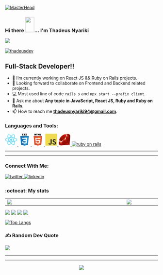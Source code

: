 [![MasterHead](https://mir-s3-cdn-cf.behance.net/project_modules/fs/54b6c068097599.5b50bca476b9b.gif)](https://rishavchanda.io)

### Hi there <img src="https://user-images.githubusercontent.com/61727167/114547962-cecc6b80-9c67-11eb-9697-b1c5a8c8ff46.gif" height="50px" width="30px">... I'm Thadeus Nyariki
<img src="https://img.icons8.com/color/100/000000/source-code.png"/>

<p align="left"> <a href="https://github.com/ryo-ma/github-profile-trophy"><img src="https://github-profile-trophy.vercel.app/?username=thadeusdev" alt="thadeusdev" /></a> </p>

## Full-Stack Developer!!

- 🔭 I’m currently working on React JS && Ruby on Rails projects.
- 👯 Looking forward to collaborate on Frontend and Backend related projects.
- :computer: Most used line of code `rails s` and `npx start --prefix client`.
- 💬 Ask me about **Any topic in JavaScript, React JS, Ruby and Ruby on Rails**.
- 📫 How to reach me **thadeusnyariki94@gmail.com**.

<h3 align="left">Languages and Tools:</h3>
<p align="left"> <a href="https://reactjs.org/" target="_blank" rel="noreferrer"> <img src="https://raw.githubusercontent.com/devicons/devicon/master/icons/react/react-original.svg" alt="react" width="40" height="40"/> </a> <a href="https://www.w3schools.com/css/" target="_blank" rel="noreferrer"> <img src="https://raw.githubusercontent.com/devicons/devicon/master/icons/css3/css3-original-wordmark.svg" alt="css3" width="40" height="40"/> </a> <a href="https://www.w3.org/html/" target="_blank" rel="noreferrer"> <img src="https://raw.githubusercontent.com/devicons/devicon/master/icons/html5/html5-original-wordmark.svg" alt="html5" width="40" height="40"/> </a> <a href="https://developer.mozilla.org/en-US/docs/Web/JavaScript" target="_blank" rel="noreferrer"> <img src="https://raw.githubusercontent.com/devicons/devicon/master/icons/javascript/javascript-original.svg" alt="javascript" width="40" height="40"/> </a> <a href="https://www.ruby-lang.org/en/" target="_blank" rel="noreferrer"> <img src="https://raw.githubusercontent.com/devicons/devicon/master/icons/ruby/ruby-original.svg" alt="ruby" width="40" height="40"/> </a>
<a href="https://rubyonrails.org/" target="_blank" rel="noreferrer"> <img src="https://raw.githubusercontent.com/devicons/devicon/master/icons/ruby-on-rails/ruby-on-rails-original.svg" alt="ruby on rails" width="40" height="40"/> </a> </p>
<!-- - ⚡ Fun fact: I play video games and I love watching Football *(Premier League)* && Formula 1 *(Redbull Racing)*.
 -->

<!--
- 🤔 I’m looking for help with Android Dev...
- 🌱 I’m currently learning [ReactJS](https://reactjs.org/).
-->

---
---
### Connect With Me:

<a href="https://twitter.com/thadeus617" target="_blank">
<img src=https://img.shields.io/badge/twitter-%2300acee.svg?&style=for-the-badge&logo=twitter&logoColor=white alt=twitter style="margin-bottom: 5px;" />
</a>
<a href="https://www.linkedin.com/in/thadeus-nyariki/" target="_blank">
<img src=https://img.shields.io/badge/linkedin-%231E77B5.svg?&style=for-the-badge&logo=linkedin&logoColor=white alt=linkedin style="margin-bottom: 5px;" />
</a>

### :octocat: My stats
  <table>
  <tr>
      <td><img width="380px" align="left" src="https://github-readme-stats.vercel.app/api?username=thadeusdev&show_icons=true&count_private=true&include_all_commits=true&theme=tokyonight"/></td>
    <td><img width="400px" align="right" src="https://github-readme-streak-stats.herokuapp.com/?user=thadeusdev&show_icons=true&locale=en&layout=compact&theme=tokyonight"/></td>
  
  </tr>   
</table>

![](https://raw.githubusercontent.com/thadeusdev/github-stats/master/generated/overview.svg#gh-dark-mode-only)
![](https://raw.githubusercontent.com/thadeusdev/github-stats/master/generated/overview.svg#gh-light-mode-only)
![](https://raw.githubusercontent.com/thadeusdev/github-stats/master/generated/languages.svg#gh-dark-mode-only)
![](https://raw.githubusercontent.com/thadeusdev/github-stats/master/generated/languages.svg#gh-light-mode-only)

[![Top Langs](https://github-readme-stats.vercel.app/api/top-langs/?username=thadeusdev&layout=compact&theme=tokyonight&langs_count=10)](https://github.com/thadeusdev/github-readme-stats)

### ✍️ Random Dev Quote
![](https://quotes-github-readme.vercel.app/api?type=horizontal&theme=tokyonight&layout=compact)

---
---

<!-- <a href="https://github.com/thadeusdev/github-readme-activity-graph"><img alt="Activity graph" width = "900" height = "300" src="https://activity-graph.herokuapp.com/graph?username=thadeusdev&bg_color=1F222E&theme=material-palenight&line=D9E650&point=FFFFFF&hide_border=true" align = "left" />
</a> -->

<div align="center">
<img src="https://komarev.com/ghpvc/?username=thedeusdev&&style=flat-square" align="center" />
</div> 

<!--
**thadeusdev/thadeusdev** is a ✨ _special_ ✨ repository because its `README.md` (this file) appears on your GitHub profile.

Here are some ideas to get you started:

- 🔭 I’m currently working on ...
- 🌱 I’m currently learning ...
- 👯 I’m looking to collaborate on ...
- 🤔 I’m looking for help with ...
- 💬 Ask me about ...
- 📫 How to reach me: ...
- 😄 Pronouns: ...
- ⚡ Fun fact: ...
-->

